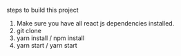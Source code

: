 steps to build this project
  1. Make sure you have all react js dependencies installed.
  2. git clone
  3. yarn install / npm install
  4. yarn start / yarn start
  
